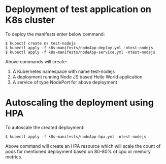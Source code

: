 # Deployment of test application on K8s cluster

To deploy the manifests enter below command:
```shell
$ kubectl create ns test-nodejs
$ kubectl apply -f k8s-manifests/nodeApp-deploy.yml -ntest-nodejs
$ kubectl apply -f k8s-manifests/nodeApp-service.yml -ntest-nodejs
```

Above commands will create:
1. A Kubernetes namespace with name test-nodejs
2. A deployment running Node JS based Hello World application
3. A service of type NodePort for above deployment

# Autoscaling the deployment using HPA

To autoscale the created deployment:
```shell
$ kubectl apply -f k8s-manifests/nodeApp-hpa.yml -ntest-nodejs
```

Above command will create an HPA resource which will scale the count
of pods for mentioned deployment based on 80-80% of cpu or memory
metrics.

